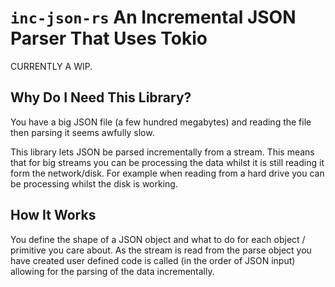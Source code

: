 # `inc-json-rs` An Incremental JSON Parser That Uses Tokio

CURRENTLY A WIP.

## Why Do I Need This Library?

You have a big JSON file (a few hundred megabytes) and reading the file then parsing it seems awfully slow.

This library lets JSON be parsed incrementally from a stream. This means that for big streams you can be processing the data whilst it is 
still reading it form the network/disk. For example when reading from a hard drive you can be processing whilst the disk is working.

## How It Works

You define the shape of a JSON object and what to do for each object / primitive you care about. As the stream is read from the parse
object you have created user defined code is called (in the order of JSON input) allowing for the parsing of the data incrementally.

